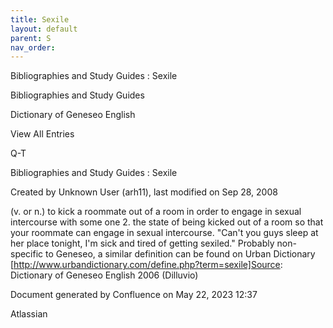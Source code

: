 ```yaml
---
title: Sexile
layout: default
parent: S
nav_order:
---
```


Bibliographies and Study Guides : Sexile

Bibliographies and Study Guides

Dictionary of Geneseo English

View All Entries

Q-T

Bibliographies and Study Guides : Sexile

Created by  Unknown User (arh11), last modified on Sep 28, 2008

(v. or n.) to kick a roommate out of a room in order to engage in sexual intercourse with some one 2. the state of being kicked out of a room so that your roommate can engage in sexual intercourse. &quot;Can't you guys sleep at her place tonight, I'm sick and tired of getting sexiled.&quot; Probably non-specific to Geneseo, a similar definition can be found on Urban Dictionary [http://www.urbandictionary.com/define.php?term=sexile]Source: Dictionary of Geneseo English 2006 (Dilluvio)

Document generated by Confluence on May 22, 2023 12:37

Atlassian
